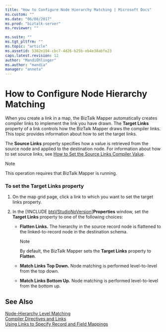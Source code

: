 ```yaml
---
title: "How to Configure Node Hierarchy Matching | Microsoft Docs"
ms.custom: ""
ms.date: "06/08/2017"
ms.prod: "biztalk-server"
ms.reviewer: ""

ms.suite: ""
ms.tgt_pltfrm: ""
ms.topic: "article"
ms.assetid: 5302e194-cbc7-4d26-b25b-eb4e38abfe23
caps.latest.revision: 12
author: "MandiOhlinger"
ms.author: "mandia"
manager: "anneta"
---
```

# How to Configure Node Hierarchy Matching
When you create a link in a map, the BizTalk Mapper automatically creates compiler links to implement the link you have drawn. The **Target Links** property of a link controls how the BizTalk Mapper draws the compiler links. This topic provides information about how to set the target links.  
  
 The **Source Links** property specifies how a value is retrieved from the source node and applied to the destination node. For information about how to set source links, see [How to Set the Source Links Compiler Value](../core/how-to-set-the-source-links-compiler-value.md).  
  
> [!NOTE]
>  This operation requires that BizTalk Mapper is running.  
  
### To set the Target Links property  
  
1. On the map grid page, click a link to which you want to set the target links property.  
  
2. In the [!INCLUDE [btsVStudioNoVersion](../includes/btsvstudionoversion-md.md)]<strong>Properties</strong> window, set the <strong>Target Links</strong> property to one of the following choices:  
  
   -   **Flatten Links.** The hierarchy in the source record node is flattened to the linked-to-record node in the destination schema.  
  
       > [!NOTE]
       >  By default, the BizTalk Mapper sets the **Target Links** property to **Flatten**.  
  
   -   **Match Links Top Down.** Node matching is performed level-to-level from the top down.  
  
   -   **Match Links Bottom Up.** Node matching is performed level-to-level from the bottom up.  
  
## See Also  
 [Node-Hierarchy Level Matching](../core/node-hierarchy-level-matching.md)   
 [Compiler Directives and Links](../core/compiler-directives-and-links.md)   
 [Using Links to Specify Record and Field Mappings](../core/using-links-to-specify-record-and-field-mappings.md)